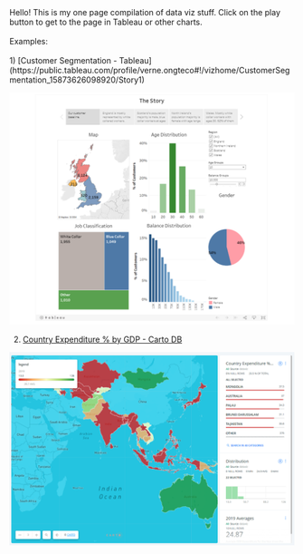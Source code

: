 <html>
  <body>
    Hello! This is my one page compilation of data viz stuff. Click on the play button to get to the page in Tableau or other charts.<br></br>
    Examples:<br></br>    
1) [Customer Segmentation - Tableau](https://public.tableau.com/profile/verne.ongteco#!/vizhome/CustomerSegmentation_15873626098920/Story1)

![Customer Segmentation - Tableau](https://github.com/verneh/dataviz/blob/master/tableau.png)
   
2) [Country Expenditure % by GDP - Carto DB](https://verneh.carto.com/builder/98bb3365-202b-4859-b157-1a17995ad5fc/embed)

![Country Expenditure % by GDP - Carto DB](https://github.com/verneh/dataviz/blob/master/cartodb.png)

  </body>
 </html>
